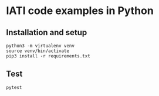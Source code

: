 # IATI code examples in Python

## Installation and setup

```
python3 -m virtualenv venv
source venv/bin/activate
pip3 install -r requirements.txt
```

## Test

```
pytest
```
